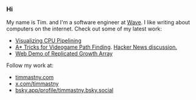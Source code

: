 ### Hi

My name is Tim. and I'm a software engineer at [Wave](https://www.wave.com/en/).
I like writing about computers on the internet. Check out some of my latest work:
- [Visualizing CPU Pipelining](https://timmastny.com/blog/visualizing-cpu-pipelining/)
- [A* Tricks for Videogame Path Finding](https://timmastny.com/blog/a-star-tricks-for-videogame-path-finding/). [Hacker News discussion.](https://news.ycombinator.com/item?id=38833658)
- [Web Demo of Replicated Growth Array](https://timmastny.com/rga/)


Follow my work at:
- [timmastny.com](timmastny.com)
- [x.com/timmastny](x.com/timmastny)
- [bsky.app/profile/timmastny.bsky.social](bsky.app/profile/timmastny.bsky.social)

